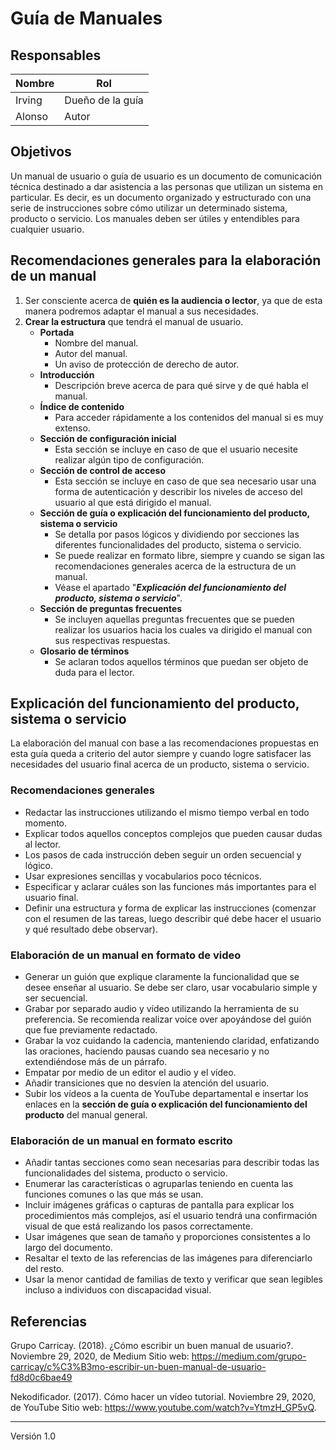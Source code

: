# Guía de Manuales

## Responsables
| Nombre  | Rol              |
| ------  | -----            |
| Irving  | Dueño de la guía |
| Alonso  | Autor            |

## Objetivos
Un manual de usuario o guía de usuario es un documento de comunicación técnica destinado a dar asistencia a las personas que utilizan un sistema en particular. Es decir, es un documento organizado y estructurado con una serie de instrucciones sobre cómo utilizar un determinado sistema, producto o servicio. Los manuales deben ser útiles y entendibles para cualquier usuario.

## Recomendaciones generales para la elaboración de un manual
1. Ser consciente acerca de **quién es la audiencia o lector**, ya que de esta manera podremos adaptar el manual a sus necesidades.
2. **Crear la estructura** que tendrá el manual de usuario.
    * **Portada**
        * Nombre del manual.
        * Autor del manual.
        * Un aviso de protección de derecho de autor.
    * **Introducción**
        * Descripción breve acerca de para qué sirve y de qué habla el manual.
    * **Índice de contenido**
        * Para acceder rápidamente a los contenidos del manual si es muy extenso.
    * **Sección de configuración inicial**
        * Esta sección se incluye en caso de que el usuario necesite realizar algún tipo de configuración.
    * **Sección de control de acceso**
        * Esta sección se incluye en caso de que sea necesario usar una forma de autenticación y describir los niveles de acceso del usuario al que está dirigido el manual.
    * **Sección de guía o explicación del funcionamiento del producto, sistema o servicio**
        * Se detalla por pasos lógicos y dividiendo por secciones las diferentes funcionalidades del producto, sistema o servicio.
        * Se puede realizar en formato libre, siempre y cuando se sigan las recomendaciones generales acerca de la estructura de un manual.
        * Véase el apartado "***Explicación del funcionamiento del producto, sistema o servicio***".
    * **Sección de preguntas frecuentes**
        * Se incluyen aquellas preguntas frecuentes que se pueden realizar los usuarios hacia los cuales va dirigido el manual con sus respectivas respuestas.
    * **Glosario de términos**
        * Se aclaran todos aquellos términos que puedan ser objeto de duda para el lector.



## Explicación del funcionamiento del producto, sistema o servicio

La elaboración del manual con base a las recomendaciones propuestas en esta guía queda a criterio del autor siempre y cuando logre satisfacer las necesidades del usuario final acerca de un producto, sistema o servicio.

### Recomendaciones generales
- Redactar las instrucciones utilizando el mismo tiempo verbal en todo momento.
- Explicar  todos aquellos conceptos complejos que pueden causar dudas al lector.
- Los pasos de cada instrucción deben seguir un orden secuencial y lógico.
- Usar expresiones sencillas y vocabularios poco técnicos. 
- Especificar y aclarar cuáles son las funciones más importantes para el usuario final.
- Definir una estructura y forma de explicar las instrucciones (comenzar con el resumen de las tareas, luego describir qué debe hacer el usuario y qué resultado debe observar).
 
### Elaboración de un manual en formato de video
- Generar un guión que explique claramente la funcionalidad que se desee enseñar al usuario. Se debe ser claro, usar vocabulario simple y ser secuencial.
- Grabar por separado audio y vídeo utilizando la herramienta de su preferencia. Se recomienda realizar voice over apoyándose del guión que fue previamente redactado.
-  Grabar la voz cuidando la cadencia, manteniendo claridad, enfatizando las oraciones, haciendo pausas cuando sea necesario y no extendiéndose más de un párrafo.
-  Empatar por medio de un editor el audio y el vídeo.
-  Añadir transiciones que no desvíen la atención del usuario. 
- Subir los vídeos a la cuenta de YouTube departamental e insertar los enlaces en la **sección de guía o explicación del funcionamiento del producto** del manual general.
 
### Elaboración de un manual en formato escrito
- Añadir tantas secciones como sean necesarias para describir todas las funcionalidades del sistema, producto o servicio.
- Enumerar las características o agruparlas teniendo en cuenta las funciones comunes o las que más se usan.
- Incluir imágenes gráficas o capturas de pantalla para explicar los procedimientos más complejos, así el usuario tendrá una confirmación visual de que está realizando los pasos correctamente.
- Usar imágenes que sean de tamaño y proporciones consistentes a lo largo del documento.
- Resaltar el texto de las referencias de las imágenes para diferenciarlo del resto.
- Usar la menor cantidad de familias de texto y verificar que sean legibles incluso a individuos con discapacidad visual.

## Referencias
Grupo Carricay. (2018). ¿Cómo escribir un buen manual de usuario?. Noviembre 29, 2020, de Medium Sitio web: https://medium.com/grupo-carricay/c%C3%B3mo-escribir-un-buen-manual-de-usuario-fd8d0c6bae49

Nekodificador. (2017). Cómo hacer un vídeo tutorial. Noviembre 29, 2020, de YouTube Sitio web: https://www.youtube.com/watch?v=YtmzH_GP5vQ.

***
Versión 1.0

